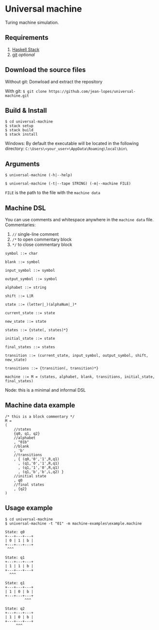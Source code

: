 # Universal machine
Turing machine simulation.

## Requirements
1. [Haskell Stack](www.haskellstack.org)
2. [git](https://git-scm.com/) *optional*

## Download the source files

Without git: Donwload and extract the repository

With git: `$ git clone https://github.com/jean-lopes/universal-machine.git`

## Build & Install

```
$ cd universal-machine
$ stack setup
$ stack build
$ stack install
```

Windows: By default the executable will be located in the following directory:
`C:\Users\<your_user>\AppData\Roaming\local\bin\`

## Arguments
`$ universal-machine (-h|--help)`

`$ universal-machine (-t|--tape STRING) (-m|--machine FILE)`

`FILE` is the path to the file with the `machine data`

## Machine DSL
You can use comments and whitespace anywhere in the `machine data` file.
Commentaries:
1. `//` single-line comment
2. `/*` to open commentary block
3. `*/` to close commentary block

```
symbol ::= char

blank ::= symbol

input_symbol ::= symbol

output_symbol ::= symbol

alphabet ::= string

shift ::= L|R

state ::= (letter|_)(alphaNum|_)*

current_state ::= state

new_state ::= state

states ::= {state(, states)*}

initial_state ::= state

final_states ::= states

transition ::= (current_state, input_symbol, output_symbol, shift, new_state)

transitions ::= {transition(, transition)*}

machine ::= M = (states, alphabet, blank, transitions, initial_state, final_states)
```
Node: this is a minimal and informal DSL

## Machine data example

```
/* this is a block commentary */
M =
(
    //states
    {q0, q1, q2}
    //alphabet
    , "01b"
    //blank
    , 'b'
    //transitions
    , { (q0,'0','1',R,q1)
      , (q1,'0','1',R,q1)
      , (q1,'1','0',R,q1)
      , (q1,'b','b',L,q2) }
    //initial state
    , q0
    //final states
    , {q2}
)
```

## Usage example
```
$ cd universal-machine
$ universal-machine -t "01" -m machine-examples\example.machine

State: q0
+---+---+---+
| 0 | 1 | b |
+---+---+---+
 ^^^

State: q1
+---+---+---+
| 1 | 1 | b |
+---+---+---+
  ^^^

State: q1
+---+---+---+
| 1 | 0 | b |
+---+---+---+
         ^^^

State: q2
+---+---+---+
| 1 | 0 | b |
+---+---+---+
     ^^^

```
